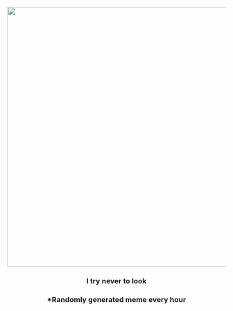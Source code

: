 <p align="center">
        <img src="https://i.redd.it/u1ykgk8fbzo91.jpg" width="600" height="600">
        </p>
        <h3 align="center">I try never to look</h3>
        <h3 align="center">*Randomly generated meme every hour</h3>
    